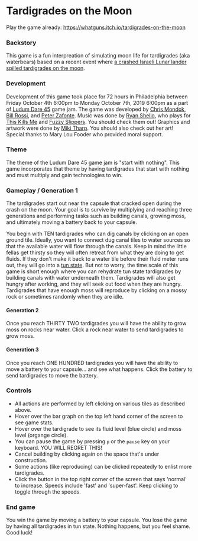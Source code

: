# Tardigrades on the Moon

Play the game already: https://whatguns.itch.io/tardigrades-on-the-moon

### Backstory
This game is a fun interpreation of simulating moon life for tardigrades (aka waterbears) based on a recent event where [a crashed Israeli Lunar lander spilled tardigrades on the moon](https://www.wired.com/story/a-crashed-israeli-lunar-lander-spilled-tardigrades-on-the-moon/).

### Development
Development of this game took place for 72 hours in Philadelphia between Friday October 4th 6:00pm to Monday October 7th, 2019 6:00pm as a part of [Ludum Dare 45](https://ldjam.com/events/ludum-dare/45) game jam. The game was developed by [Chris Mondok](https://chrismondok.github.io/), [Bill Rossi](https://github.com/bassguitarbill), and [Peter Zafonte](https://www.pzafonte.com/). Music was done by [Ryan Shello](https://www.ryanshellomusic.com/), who plays for [This Kills Me](https://thiskillsme.bandcamp.com/) and [Fuzzy Slippers](https://fuzzyslippers.bandcamp.com/). You should check them out! Graphics and artwork were done by [Miki Tharp](https://www.mikitharp.com/). You should also check out her art! Special thanks to Mary Lou Fooder who provided moral support. 

### Theme
The theme of the Ludum Dare 45 game jam is "start with nothing". This game incorporates that theme by having tardigrades that start with nothing and must multiply and gain technologies to win.

### Gameplay / Generation 1
The tardigrades start out near the capsule that cracked open during the crash on the moon. Your goal is to survive by multiplying and reaching three generations and performing tasks such as building canals, growing moss, and ultimately moving a battery back to your capsule.

You begin with TEN tardigrades who can dig canals by clicking on an open ground tile. Ideally, you want to connect dug canal tiles to water sources so that the available water will flow through the canals. Keep in mind the little fellas get thirsty so they will often retreat from what they are doing to get fluids. If they don't make it back to a water tile before their fluid meter runs out, they will go into a [tun state](http://www.bbc.com/earth/story/20150313-the-toughest-animals-on-earth). But not to worry, the time scale of this game is short enough where you can rehydrate tun state tardigrades by building canals with water underneath them. Tardigrades will also get hungry after working, and they will seek out food when they are hungry. Tardigrades that have enough moss will reproduce by clicking on a mossy rock or sometimes randomly when they are idle.

#### Generation 2
Once you reach THIRTY TWO tardigrades you will have the ability to grow moss on rocks near water. Click a rock near water to send tardigrades to grow moss.

#### Generation 3
Once you reach ONE HUNDRED tardigrades you will have the ability to move a battery to your capsule... and see what happens. Click the battery to send tardigrades to move the battery.

### Controls
- All actions are performed by left clicking on various tiles as described above. 
- Hover over the bar graph on the top left hand corner of the screen to see game stats.
- Hover over the tardigrade to see its fluid level (blue circle) and moss level (organge circle).
- You can pause the game by pressing `p` or the `pause` key on your keyboard. YOU WILL REGRET THIS!
- Cancel building by clicking again on the space that's under construction.
- Some actions (like reproducing) can be clicked repeatedly to enlist more tardigrades.
- Click the button in the top right corner of the screen that says 'normal' to increase. Speeds include 'fast' and 'super-fast'. Keep clicking to toggle through the speeds.

### End game
You win the game by moving a battery to your capsule. You lose the game by having all tardigrades in tun state. Nothing happens, but you feel shame. Good luck!


